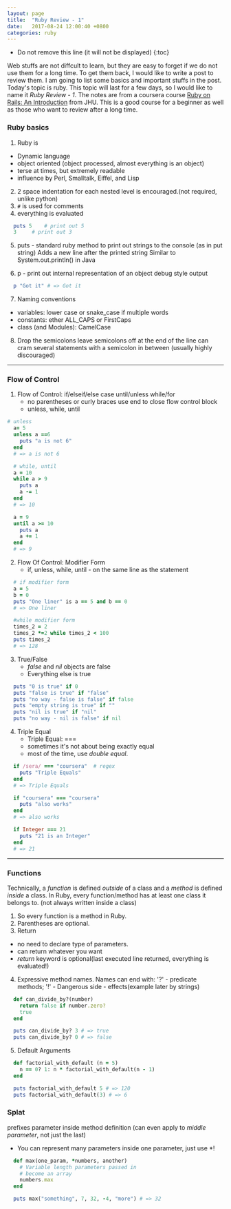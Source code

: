 ```yaml
---
layout: page
title:  "Ruby Review - 1"
date:   2017-08-24 12:00:40 +0800
categories: ruby
---
```

* Do not remove this line (it will not be displayed)
{:toc}

Web stuffs are not diffcult to learn, but they are easy to forget if we do not use them for a long time. To get them back, I would like to write a post to review them. I am going to list some basics and important stuffs in the post. Today's topic is ruby. This topic will last for a few days, so I would like to name it _Ruby Review - 1_. The notes are from a coursera course [Ruby on Rails: An Introduction][ror] from JHU. This is a good course for a beginner as well as those who want to review after a long time.

[ror]: https://www.coursera.org/learn/ruby-on-rails-intro


### Ruby basics
1. Ruby is 
* Dynamic language
* object oriented (object processed, almost everything is an object)
* terse at times, but extremely readable
* influence by Perl, Smalltalk, Eiffel, and Lisp

2. 2 space indentation for each nested level is encouraged.(not required, unlike python)
3. ```#``` is used for comments
4. everything is evaluated

```ruby 
  puts 5	# print out 5
  3     # print out 3
```

5. puts - standard ruby method to print out strings to the console (as in put string)
          Adds a new line after the printed string
          Similar to System.out.println() in Java
     
6. p - print out internal representation of an object
          debug style output  

```ruby
  p "Got it" # => Got it 
```

7. Naming conventions
* variables: lower case or snake_case if multiple words 
* constants: ether ALL_CAPS or FirstCaps
* class (and Modules): CamelCase

8. Drop the semicolons
          leave semicolons off at the end of the line
          can cram several statements with a semicolon in between (usually highly discouraged)

***

### Flow of Control
1. Flow of Control:  if/elseif/else       case      until/unless      while/for             
   * no parentheses or curly braces
     use end to close flow control block
   * unless, while, until 

```ruby
# unless 
  a= 5
  unless a ==6
    puts "a is not 6"
  end
  # => a is not 6 

  # while, until
  a = 10
  while a > 9
    puts a
    a -= 1
  end
  # => 10

  a = 9
  until a >= 10
    puts a
    a += 1
  end
  # => 9  
```


2. Flow Of Control: Modifier Form
   * if, unless, while, until - on the same line as the statement	

```ruby
  # if modifier form
  a = 5
  b = 0
  puts "One liner" is a == 5 and b == 0
  # => One liner

  #while modifier form
  times_2 = 2
  times_2 *=2 while times_2 < 100
  puts times_2 
  # => 128 
```


3. True/False
   * _false_ and _nil_ objects are false
   * Everything else is true

```ruby
  puts "0 is true" if 0
  puts "false is true" if "false"
  puts "no way - false is false" if false
  puts "empty string is true" if ""
  puts "nil is true" if "nil"
  puts "no way - nil is false" if nil
```

4. Triple Equal
   * Triple Equal: ===
   * sometimes it's not about being exactly equal 
   * most of the time, use *double equal*.

```ruby
  if /sera/ === "coursera"  # regex
    puts "Triple Equals"
  end
  # => Triple Equals

  if "coursera" === "coursera"
    puts "also works"
  end
  # => also works

  if Integer === 21
    puts "21 is an Integer"
  end
  # => 21
```
***

### Functions

Technically, a *function* is defined *outside* of a class and a *method* is defined *inside* a class.
In Ruby, every function/method has at least one class it belongs to. (not always written inside a class)
1. So every function is a method in Ruby.
2. Parentheses are optional.
3. Return
  * no need to declare type of parameters.
  * can return whatever you want
  * *return* keyword is optional(last executed line returned, everything is evaluated!)
4. Expressive method names.
  Names can end with: '?' - predicate methods; '!' - Dangerous side - effects(example later by strings)

```ruby
  def can_divide_by?(number)
    return false if number.zero?
    true
  end

  puts can_divide_by? 3 # => true
  puts can_divide_by? 0 # => false
```
5. Default Arguments

```ruby
  def factorial_with_default (n = 5)
    n == 0? 1: n * factorial_with_default(n - 1)
  end

  puts factorial_with_default 5 # => 120
  puts factorial_with_default(3) # => 6
```

### Splat

prefixes parameter inside method definition (can even apply to _middle parameter_, not just the last)
* You can represent many parameters inside one parameter, just use *!

```ruby
  def max(one_param, *numbers, another)
    # Variable length parameters passed in
    # become an array
    numbers.max
  end

  puts max("something", 7, 32, -4, "more") # => 32
```
